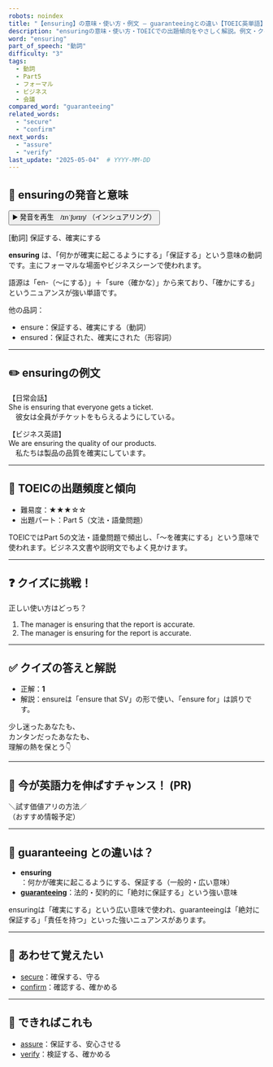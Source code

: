 ```yaml
---
robots: noindex
title: "【ensuring】の意味・使い方・例文 ― guaranteeingとの違い【TOEIC英単語】"
description: "ensuringの意味・使い方・TOEICでの出題傾向をやさしく解説。例文・クイズ付きでguaranteeingとの違いもわかりやすく学べます。"
word: "ensuring"
part_of_speech: "動詞"
difficulty: "3"
tags:
  - 動詞
  - Part5
  - フォーマル
  - ビジネス
  - 会議
compared_word: "guaranteeing"
related_words:
  - "secure"
  - "confirm"
next_words:
  - "assure"
  - "verify"
last_update: "2025-05-04"  # YYYY-MM-DD
---
```


## 🔰 ensuringの発音と意味

<button class="play-audio" onclick="playTTS('ensuring')">
  <span class="play-audio-main">
    ▶️ 発音を再生　/ɪnˈʃʊrɪŋ/
  </span>
  <span class="play-audio-sub">
    （インシュアリング）
  </span>
</button>

[動詞] 保証する、確実にする

**ensuring** は、「何かが確実に起こるようにする」「保証する」という意味の動詞です。主にフォーマルな場面やビジネスシーンで使われます。

語源は「en-（～にする）」＋「sure（確かな）」から来ており、「確かにする」というニュアンスが強い単語です。

他の品詞：  
- ensure：保証する、確実にする（動詞）
- ensured：保証された、確実にされた（形容詞）

---

## ✏️ ensuringの例文

【日常会話】  
She is ensuring that everyone gets a ticket.  
　彼女は全員がチケットをもらえるようにしている。

【ビジネス英語】  
We are ensuring the quality of our products.  
　私たちは製品の品質を確実にしています。

---

## 🎯 TOEICの出題頻度と傾向

- 難易度：★★★☆☆
- 出題パート：Part 5（文法・語彙問題）

TOEICではPart 5の文法・語彙問題で頻出し、「～を確実にする」という意味で使われます。ビジネス文書や説明文でもよく見かけます。

---

## ❓ クイズに挑戦！

正しい使い方はどっち？

1. The manager is ensuring that the report is accurate.  
2. The manager is ensuring for the report is accurate.

---

## ✅ クイズの答えと解説

- 正解：**1**
- 解説：ensureは「ensure that SV」の形で使い、「ensure for」は誤りです。

少し迷ったあなたも、  
カンタンだったあなたも、  
理解の熱を保とう👇️

---

## 🚀 今が英語力を伸ばすチャンス！ (PR)

<div class="info-center">
＼試す価値アリの方法／<br>  
（おすすめ情報予定）
</div>

---

## 🤔  guaranteeing との違いは？

- **ensuring**：何かが確実に起こるようにする、保証する（一般的・広い意味）
- **[guaranteeing](/guaranteeing)**：法的・契約的に「絶対に保証する」という強い意味

ensuringは「確実にする」という広い意味で使われ、guaranteeingは「絶対に保証する」「責任を持つ」といった強いニュアンスがあります。

---

## 🧩 あわせて覚えたい

- [secure](/secure)：確保する、守る
- [confirm](/confirm)：確認する、確かめる

---

## 📖 できればこれも

- [assure](/assure)：保証する、安心させる
- [verify](/verify)：検証する、確かめる

<!-- cvid: aid46_bid19 -->
